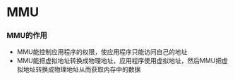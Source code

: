 # MMU

### MMU的作用
- MMU能控制应用程序的权限，使应用程序只能访问自己的地址
- MMU能把虚拟地址转换成物理地址，应用程序使用虚拟地址，然后MMU把虚拟地址转换成物理地址从而获取内存中的数据
